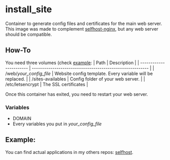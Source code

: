 # install_site
Container to generate config files and certificates for the main web server.<br>
This image was made to complement [selfhost-nginx](https://github.com/AustralEpitech/selfhost-nginx),
but any web server should be compatible.

## How-To
You need three volumes (check [example](/example):
| Path                    | Description                                               |
| ----------------------- | --------------------------------------------------------- |
| /web/*your_config_file* | Website config template. Every variable will be replaced. |
| /sites-availables       | Config folder of your web server.                         |
| /etc/letsencrypt        | The SSL certificates                                      |

Once this container has exited, you need to restart your web server.

### Variables
- DOMAIN
- Every variables you put in *your_config_file*

## Example:
You can find actual applications in my others repos: [selfhost](https://github.com/users/AustralEpitech/projects/2).
